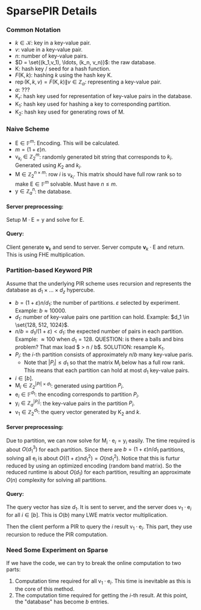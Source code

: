 # SparsePIR Details

### Common Notation

- $k \in \mathcal{K}$: key in a key-value pair. 
- $v$: value in a key-value pair.
- $n$: number of key-value pairs.
- $D = \set{(k_1,v_1), \ldots, (k_n, v_n)}$: the raw database.
- $\mathrm{K}$: hash key / seed for a hash function. 
- $F(\mathrm{K}, k)$: hashing $k$ using the hash key $\mathrm{K}$. 
- $\operatorname{rep}(\mathrm{K}, k, v) = F(\mathrm{K}, k) \| v \in \mathbb{Z}_\alpha$: representing a key-value pair.
- $\alpha$: ???
- $\mathrm{K}_r$: hash key used for representation of key-value pairs in the database. 
- $\mathrm{K}_1$: hash key used for hashing a key to corresponding partition.
- $\mathrm{K_2}$: hash key used for generating rows of $\pmb{\mathrm{M}}$.

### Naive Scheme

- $\pmb{\mathrm{E}} \in \mathbb{F}^m$: Encoding. This will be calculated.
- $m = (1 + \varepsilon)n$.
- $\pmb{\mathrm{v}}_{k_i} \in \mathbb{Z}_2^m$: randomly generated bit string that corresponds to $k_i$. Generated using $K_2$ and $k_i$. 
- $\pmb{\mathrm{M}} \in \mathbb{Z}_2^{n \times m}$: row $i$ is $\pmb{\mathrm{v}}_{k_i}$. This matrix should have full row rank so to make $\pmb{\mathrm{E}} \in \mathbb{F}^m$ solvable. Must have $n \leq m$.
- $\pmb{\mathrm{y}} \in \mathbb{Z}_a^n$: the database. 

#### Server preprocessing: 

Setup $\pmb{\mathrm{M}} \cdot \pmb{\mathrm{E}} = \pmb{\mathrm{y}}$ and solve for $\pmb{\mathrm{E}}$. 

#### Query: 

Client generate $\pmb{v}_k$ and send to server. Server compute $\pmb{v}_k \cdot \pmb{\mathrm{E}}$ and return. This is using FHE multiplication.

### Partition-based Keyword PIR

Assume that the underlying PIR scheme uses recursion and represents the database as $d_1 \times \ldots \times d_z$ hypercube.

- $b = (1 + \varepsilon)n / d_1$: the number of partitions. $\varepsilon$ selected by experiment. Example: $b \approx 10000$.
- $d_1$: number of key-value pairs one partition can hold. Example: $d_1 \in \set{128, 512, 1024}$.
- $n/b = d_1 / (1 + \varepsilon) < d_1$: the expected number of pairs in each partition. Example: $\approx 100$ when $d_1 = 128$. QUESTION: is there a balls and bins problem? That max load $ > n / b$. SOLUTION: resample $\mathrm{K}_1$.
- $P_i$: the $i$-th partition consists of approximately $n / b$ many key-value paris. 
  - Note that $|P_i| \leq d_1$ so that the matrix $\pmb{\mathrm{M}}_i$ below has a full row rank. This means that each partition can hold at most $d_1$ key-value pairs.
- $i \in [b]$.
- $\pmb{\mathrm{M}}_i \in \mathbb{Z}_2^{|Pi| \times d_1}$: generated using partition $P_i$. 
- $\pmb{\mathrm{e}}_i \in \mathbb{F}^{d_1}$: the encoding corresponds to partition $P_i$.
- $\pmb{\mathrm{y}}_i \in \mathbb{Z}_a^{|P_i|}$: the key-value pairs in the partition $P_i$.
- $\pmb{\mathrm{v}}_1 \in \mathbb{Z}_2^{d_1}$: the query vector generated by $\mathrm{K_2}$ and $k$. 

#### Server preprocessing: 

Due to partition, we can now solve for $\pmb{\mathrm{M}}_i \cdot \pmb{\mathrm{e}}_i = \pmb{\mathrm{y}}_i$ easily. The time required is about $O(d_1^3)$ for each partition. Since there are $b = (1 + \varepsilon)n / d_1$ partitions, solving all $\pmb{\mathrm{e}}_i$ is about $O( (1+\varepsilon)n d_1^2 ) = O(nd_1^2)$. Notice that this is furtur reduced by using an optimized encoding (random band matrix). So the reduced runtime is about $O(d_1)$ for each partition, resulting an approximate $O(n)$ complexity for solving all partitions.

#### Query: 

The query vector has size $d_1$. It is sent to server, and the server does $\pmb{\mathrm{v}}_1 \cdot \pmb{\mathrm{e}}_i$ for all $i \in [b]$. This is $O(b)$ many LWE matrix vector multiplication. 

Then the client perform a PIR to query the $i$ result $\pmb{\mathrm{v}}_1 \cdot \pmb{\mathrm{e}}_i$. This part, they use recursion to reduce the PIR computation.



### Need Some Experiment on Sparse

If we have the code, we can try to break the online computation to two parts: 

1. Computation time required for all $\pmb{\mathrm{v}}_1 \cdot \pmb{\mathrm{e}}_i$. This time is inevitable as this is the core of this method. 
2. The computation time required for getting the $i$-th result. At this point, the "database" has become $b$ entries. 









